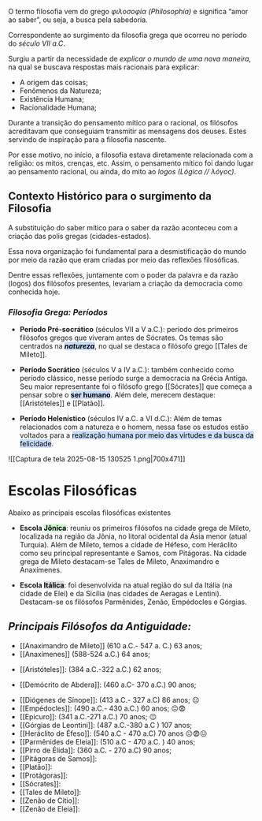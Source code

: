 
O termo filosofia vem do grego *φιλοσοφία (Philosophía)* e significa “amor ao saber”, ou seja, a busca pela sabedoria.


Correspondente ao surgimento da filosofia grega que ocorreu no período do *século VII  a.C*.

Surgiu a partir da necessidade de *explicar o mundo de uma nova maneira*, na qual se buscava respostas mais racionais para explicar:

- A origem das coisas;
- Fenômenos da Natureza;
- Existência Humana;
- Racionalidade Humana;

Durante a transição do pensamento mítico para o racional, os filósofos acreditavam que conseguiam transmitir as mensagens dos deuses. Estes servindo de inspiração para a filosofia nascente.

Por esse motivo, no início, a filosofia estava diretamente relacionada com a religião: os mitos, crenças, etc. Assim, o pensamento mítico foi dando lugar ao pensamento racional, ou ainda, do mito ao _logos_ *(Lógica // λόγος)*.

## **Contexto Histórico para o surgimento da Filosofia**

A substituição do saber mítico para o saber da razão aconteceu com a criação das polis gregas (cidades-estados). 

Essa nova organização foi fundamental para a desmistificação do mundo por meio da razão que eram criadas por meio das reflexões filosóficas.

Dentre essas reflexões,  juntamente com o poder da palavra e da razão (logos) dos filósofos presentes, levariam a criação da democracia como conhecida hoje.


### *Filosofia Grega: Períodos*

- **Período Pré-socrático** (séculos VII a V a.C.): período dos primeiros filósofos gregos que viveram antes de Sócrates. Os temas são centrados na ***<mark style="background: #ADCCFFA6;">natureza</mark>***, no qual se destaca o filósofo grego [[Tales de Mileto]].

- **Período Socrático** (séculos V a IV a.C.): também conhecido como período clássico, nesse período surge a democracia na Grécia Antiga. Seu maior representante foi o filósofo grego [[Sócrates]] que começa a pensar sobre o **<mark style="background: #ADCCFFA6;">ser humano</mark>**. Além dele, merecem destaque: [[Aristóteles]] e [[Platão]].

- **Período Helenístico** (séculos IV a.C. a VI d.C.): Além de temas relacionados com a natureza e o homem, nessa fase os estudos estão voltados para a <mark style="background: #ADCCFFA6;">realização humana por meio das virtudes e da busca da felicidade</mark>.

![[Captura de tela 2025-08-15 130525 1.png|700x471]]

# Escolas Filosóficas
Abaixo as principais escolas filosóficas existentes 

- **Escola <mark style="background: #BBFABBA6;">Jônica</mark>**: reuniu os primeiros filósofos na cidade grega de Mileto, localizada na região da Jônia, no litoral ocidental da Ásia menor (atual Turquia). Além de Mileto, temos a cidade de Héfeso, com Heráclito como seu principal representante e Samos, com Pitágoras. Na cidade grega de Mileto destacam-se Tales de Mileto, Anaximandro e Anaxímenes.


- **Escola <mark style="background: #CACFD9A6;">Itálica</mark>**: foi desenvolvida na atual região do sul da Itália (na cidade de Elei) e da Sicília (nas cidades de Aeragas e Lentini). Destacam-se os filósofos Parmênides, Zenão, Empédocles e Górgias.


## ***Principais Filósofos da Antiguidade:***


* [[Anaximandro de Mileto]] (610 a.C.- 547 a. C.) 63 anos;
* [[Anaxímenes]] (588-524 a.C.) 64 anos;
- [[Aristóteles]]: (384 a.C.-322 a.C.) 62 anos;
* [[Demócrito de Abdera]]: (460 a.C- 370 a.C.) 90 anos;
- [[Diógenes de Sínope]]: (413 a.C.- 327 a.C) 86 anos; 😐
- [[Empédocles]]: (490 a.C.- 430 a.C.) 60 anos; 😐😨
- [[Epicuro]]: (341 a.C.-271 a.C.) 70 anos; 😐
- [[Górgias de Leontini]]: (487 a.C.-380 a.C ) 107 anos;
- [[Heráclito de Éfeso]]: (540 a.C - 470 a.C) 70 anos 😐😨😖
- [[Parmênides de Eleia]]: (510 a.C - 470 a.C. ) 40 anos;
- [[Pirro de Élida]]: (360 a.C. - 270 a.C) 90 anos;
- [[Pitágoras de Samos]]:
- [[Platão]]:
- [[Protágoras]]:
- [[Sócrates]]:
- [[Tales de Mileto]]:
- [[Zenão de Cítio]]:
- [[Zenão de Eleia]]:
